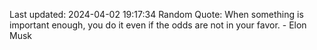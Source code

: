 Last updated: 2024-04-02 19:17:34
Random Quote: When something is important enough, you do it even if the odds are not in your favor. - Elon Musk